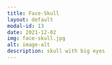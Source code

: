 ```yaml
---
title: Face-Skull
layout: default
modal-id: 13
date: 2021-12-02
img: face-skull.jpg
alt: image-alt
description: skull with big eyes
---
```

